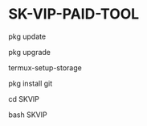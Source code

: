 # SK-VIP-PAID-TOOL

pkg update 

pkg upgrade

termux-setup-storage

pkg install git

cd SKVIP

bash SKVIP
